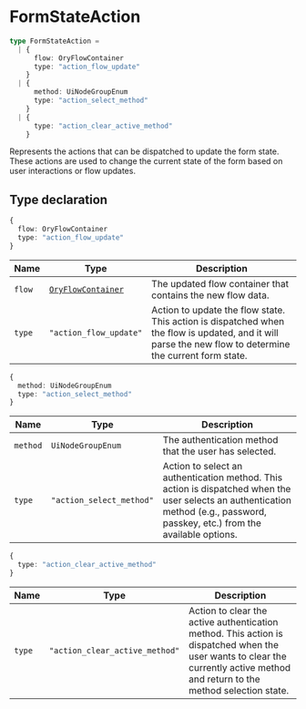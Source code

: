 # FormStateAction

```ts
type FormStateAction =
  | {
      flow: OryFlowContainer
      type: "action_flow_update"
    }
  | {
      method: UiNodeGroupEnum
      type: "action_select_method"
    }
  | {
      type: "action_clear_active_method"
    }
```

Represents the actions that can be dispatched to update the form state. These actions are used to change the current state of the
form based on user interactions or flow updates.

## Type declaration

```ts
{
  flow: OryFlowContainer
  type: "action_flow_update"
}
```

| Name   | Type                                      | Description                                                                                                                                              |
| ------ | ----------------------------------------- | -------------------------------------------------------------------------------------------------------------------------------------------------------- |
| `flow` | [`OryFlowContainer`](OryFlowContainer.md) | The updated flow container that contains the new flow data.                                                                                              |
| `type` | `"action_flow_update"`                    | Action to update the flow state. This action is dispatched when the flow is updated, and it will parse the new flow to determine the current form state. |

```ts
{
  method: UiNodeGroupEnum
  type: "action_select_method"
}
```

| Name     | Type                     | Description                                                                                                                                                                     |
| -------- | ------------------------ | ------------------------------------------------------------------------------------------------------------------------------------------------------------------------------- |
| `method` | `UiNodeGroupEnum`        | The authentication method that the user has selected.                                                                                                                           |
| `type`   | `"action_select_method"` | Action to select an authentication method. This action is dispatched when the user selects an authentication method (e.g., password, passkey, etc.) from the available options. |

```ts
{
  type: "action_clear_active_method"
}
```

| Name   | Type                           | Description                                                                                                                                                                    |
| ------ | ------------------------------ | ------------------------------------------------------------------------------------------------------------------------------------------------------------------------------ |
| `type` | `"action_clear_active_method"` | Action to clear the active authentication method. This action is dispatched when the user wants to clear the currently active method and return to the method selection state. |
